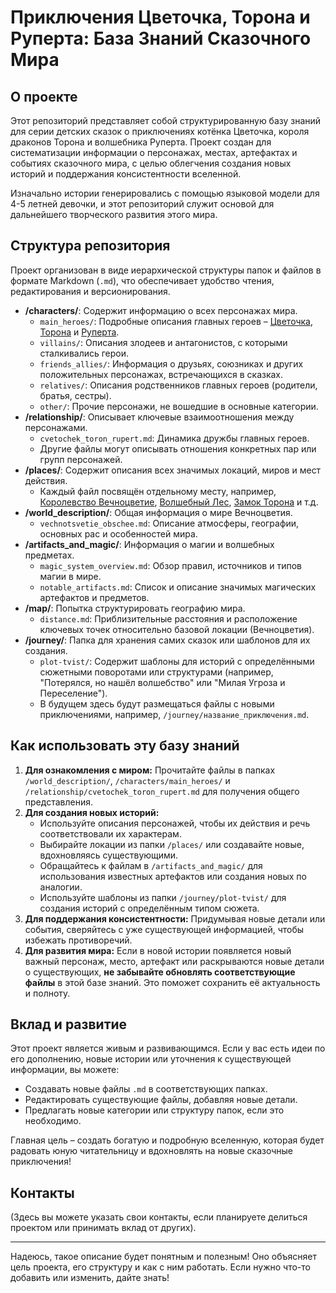 # Приключения Цветочка, Торона и Руперта: База Знаний Сказочного Мира

## О проекте

Этот репозиторий представляет собой структурированную базу знаний для серии детских сказок о приключениях котёнка Цветочка, короля драконов Торона и волшебника Руперта. Проект создан для систематизации информации о персонажах, местах, артефактах и событиях сказочного мира, с целью облегчения создания новых историй и поддержания консистентности вселенной.

Изначально истории генерировались с помощью языковой модели для 4-5 летней девочки, и этот репозиторий служит основой для дальнейшего творческого развития этого мира.

## Структура репозитория

Проект организован в виде иерархической структуры папок и файлов в формате Markdown (`.md`), что обеспечивает удобство чтения, редактирования и версионирования.

-   **/characters/**: Содержит информацию о всех персонажах мира.
    -   `main_heroes/`: Подробные описания главных героев – [Цветочка](characters/main_heroes/cvetochek.md), [Торона](characters/main_heroes/toron.md) и [Руперта](characters/main_heroes/rupert.md).
    -   `villains/`: Описания злодеев и антагонистов, с которыми сталкивались герои.
    -   `friends_allies/`: Информация о друзьях, союзниках и других положительных персонажах, встречающихся в сказках.
    -   `relatives/`: Описания родственников главных героев (родители, братья, сестры).
    -   `other/`: Прочие персонажи, не вошедшие в основные категории.
-   **/relationship/**: Описывает ключевые взаимоотношения между персонажами.
    -   `cvetochek_toron_rupert.md`: Динамика дружбы главных героев.
    -   Другие файлы могут описывать отношения конкретных пар или групп персонажей.
-   **/places/**: Содержит описания всех значимых локаций, миров и мест действия.
    -   Каждый файл посвящён отдельному месту, например, [Королевство Вечноцветие](places/vechnotsvetie_korolevstvo.md), [Волшебный Лес](places/volshebniy_les.md), [Замок Торона](places/ognennaya_gora_zamok_torona.md) и т.д.
-   **/world_description/**: Общая информация о мире Вечноцветия.
    -   `vechnotsvetie_obschee.md`: Описание атмосферы, географии, основных рас и особенностей мира.
-   **/artifacts_and_magic/**: Информация о магии и волшебных предметах.
    -   `magic_system_overview.md`: Обзор правил, источников и типов магии в мире.
    -   `notable_artifacts.md`: Список и описание значимых магических артефактов и предметов.
-   **/map/**: Попытка структурировать географию мира.
    -   `distance.md`: Приблизительные расстояния и расположение ключевых точек относительно базовой локации (Вечноцветия).
-   **/journey/**: Папка для хранения самих сказок или шаблонов для их создания.
    -   `plot-tvist/`: Содержит шаблоны для историй с определёнными сюжетными поворотами или структурами (например, "Потерялся, но нашёл волшебство" или "Милая Угроза и Переселение").
    -   В будущем здесь будут размещаться файлы с новыми приключениями, например, `/journey/название_приключения.md`.

## Как использовать эту базу знаний

1.  **Для ознакомления с миром:** Прочитайте файлы в папках `/world_description/`, `/characters/main_heroes/` и `/relationship/cvetochek_toron_rupert.md` для получения общего представления.
2.  **Для создания новых историй:**
    *   Используйте описания персонажей, чтобы их действия и речь соответствовали их характерам.
    *   Выбирайте локации из папки `/places/` или создавайте новые, вдохновляясь существующими.
    *   Обращайтесь к файлам в `/artifacts_and_magic/` для использования известных артефактов или создания новых по аналогии.
    *   Используйте шаблоны из папки `/journey/plot-tvist/` для создания историй с определённым типом сюжета.
3.  **Для поддержания консистентности:** Придумывая новые детали или события, сверяйтесь с уже существующей информацией, чтобы избежать противоречий.
4.  **Для развития мира:** Если в новой истории появляется новый важный персонаж, место, артефакт или раскрываются новые детали о существующих, **не забывайте обновлять соответствующие файлы** в этой базе знаний. Это поможет сохранить её актуальность и полноту.

## Вклад и развитие

Этот проект является живым и развивающимся. Если у вас есть идеи по его дополнению, новые истории или уточнения к существующей информации, вы можете:

-   Создавать новые файлы `.md` в соответствующих папках.
-   Редактировать существующие файлы, добавляя новые детали.
-   Предлагать новые категории или структуру папок, если это необходимо.

Главная цель – создать богатую и подробную вселенную, которая будет радовать юную читательницу и вдохновлять на новые сказочные приключения!

## Контакты

(Здесь вы можете указать свои контакты, если планируете делиться проектом или принимать вклад от других).

---

Надеюсь, такое описание будет понятным и полезным! Оно объясняет цель проекта, его структуру и как с ним работать. Если нужно что-то добавить или изменить, дайте знать!